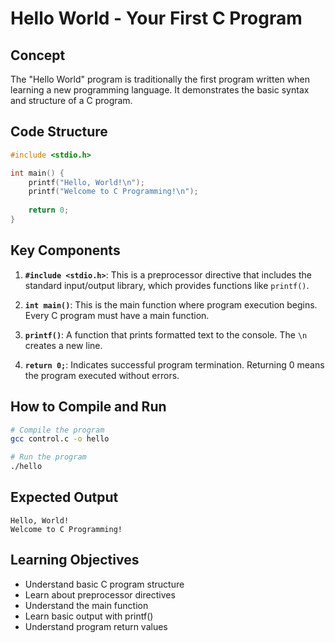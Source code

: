 # Hello World - Your First C Program

## Concept
The "Hello World" program is traditionally the first program written when learning a new programming language. It demonstrates the basic syntax and structure of a C program.

## Code Structure

```c
#include <stdio.h>

int main() {
    printf("Hello, World!\n");
    printf("Welcome to C Programming!\n");
    
    return 0;
}
```

## Key Components

1. **`#include <stdio.h>`**: This is a preprocessor directive that includes the standard input/output library, which provides functions like `printf()`.

2. **`int main()`**: This is the main function where program execution begins. Every C program must have a main function.

3. **`printf()`**: A function that prints formatted text to the console. The `\n` creates a new line.

4. **`return 0;`**: Indicates successful program termination. Returning 0 means the program executed without errors.

## How to Compile and Run

```bash
# Compile the program
gcc control.c -o hello

# Run the program
./hello
```

## Expected Output
```
Hello, World!
Welcome to C Programming!
```

## Learning Objectives
- Understand basic C program structure
- Learn about preprocessor directives
- Understand the main function
- Learn basic output with printf()
- Understand program return values
